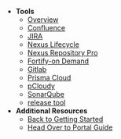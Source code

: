 - **Tools**
  - [Overview](tools-overview) 
  - [Confluence](confluence-overview)
  - [JIRA](jira-overview) 
  - [Nexus Lifecycle](nexus-lifecycle-overview)
  - [Nexus Repository Pro](nexus-repository-pro-overview)
  - [Fortify-on Demand](fod/fortify-overview)
  - [Gitlab](gitlab-overview)
  - [Prisma Cloud](prisma-cloud-overview)
  - [pCloudy](pcloudy-overview)
  - [SonarQube](sonarqube/sonarqube-overview)
  - [release tool](release-tool-overview)  
- **Additional Resources**
  - [Back to Getting Started](https://docs.developer.tech.gov.sg/docs/ship-hats-getting-started-guide/#/)
  - [Head Over to Portal Guide](https://docs.developer.tech.gov.sg/docs/ship-hats-portal-guide/#/ship-hats-portal-overview)